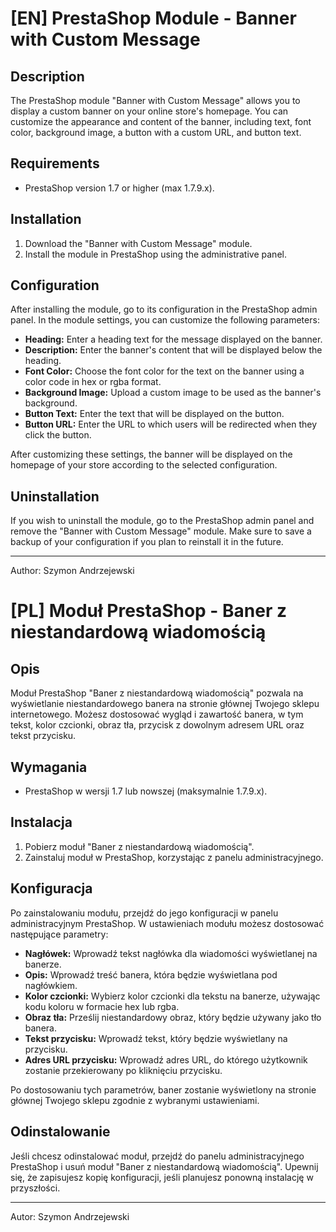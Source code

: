 # [EN] PrestaShop Module - Banner with Custom Message

## Description
The PrestaShop module "Banner with Custom Message" allows you to display a custom banner on your online store's homepage. You can customize the appearance and content of the banner, including text, font color, background image, a button with a custom URL, and button text.

## Requirements
- PrestaShop version 1.7 or higher (max 1.7.9.x).

## Installation
1. Download the "Banner with Custom Message" module.
2. Install the module in PrestaShop using the administrative panel.

## Configuration
After installing the module, go to its configuration in the PrestaShop admin panel. In the module settings, you can customize the following parameters:

- **Heading:** Enter a heading text for the message displayed on the banner.
- **Description:** Enter the banner's content that will be displayed below the heading.
- **Font Color:** Choose the font color for the text on the banner using a color code in hex or rgba format.
- **Background Image:** Upload a custom image to be used as the banner's background.
- **Button Text:** Enter the text that will be displayed on the button.
- **Button URL:** Enter the URL to which users will be redirected when they click the button.

After customizing these settings, the banner will be displayed on the homepage of your store according to the selected configuration.

## Uninstallation
If you wish to uninstall the module, go to the PrestaShop admin panel and remove the "Banner with Custom Message" module. Make sure to save a backup of your configuration if you plan to reinstall it in the future.

---

Author: Szymon Andrzejewski




# [PL] Moduł PrestaShop - Baner z niestandardową wiadomością

## Opis
Moduł PrestaShop "Baner z niestandardową wiadomością" pozwala na wyświetlanie niestandardowego banera na stronie głównej Twojego sklepu internetowego. Możesz dostosować wygląd i zawartość banera, w tym tekst, kolor czcionki, obraz tła, przycisk z dowolnym adresem URL oraz tekst przycisku.

## Wymagania
- PrestaShop w wersji 1.7 lub nowszej (maksymalnie 1.7.9.x).

## Instalacja
1. Pobierz moduł "Baner z niestandardową wiadomością".
2. Zainstaluj moduł w PrestaShop, korzystając z panelu administracyjnego.

## Konfiguracja
Po zainstalowaniu modułu, przejdź do jego konfiguracji w panelu administracyjnym PrestaShop. W ustawieniach modułu możesz dostosować następujące parametry:

- **Nagłówek:** Wprowadź tekst nagłówka dla wiadomości wyświetlanej na banerze.
- **Opis:** Wprowadź treść banera, która będzie wyświetlana pod nagłówkiem.
- **Kolor czcionki:** Wybierz kolor czcionki dla tekstu na banerze, używając kodu koloru w formacie hex lub rgba.
- **Obraz tła:** Prześlij niestandardowy obraz, który będzie używany jako tło banera.
- **Tekst przycisku:** Wprowadź tekst, który będzie wyświetlany na przycisku.
- **Adres URL przycisku:** Wprowadź adres URL, do którego użytkownik zostanie przekierowany po kliknięciu przycisku.

Po dostosowaniu tych parametrów, baner zostanie wyświetlony na stronie głównej Twojego sklepu zgodnie z wybranymi ustawieniami.

## Odinstalowanie
Jeśli chcesz odinstalować moduł, przejdź do panelu administracyjnego PrestaShop i usuń moduł "Baner z niestandardową wiadomością". Upewnij się, że zapisujesz kopię konfiguracji, jeśli planujesz ponowną instalację w przyszłości.

---

Autor: Szymon Andrzejewski
